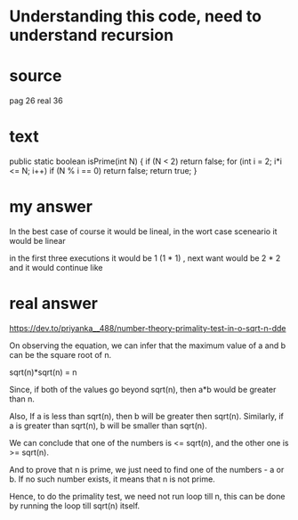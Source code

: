 # Understanding this code, need to understand recursion


# source

pag 26 real 36

# text


public static boolean isPrime(int N)
{
if (N < 2) return false;
for (int i = 2; i*i <= N; i++)
	if (N % i == 0) return false;
return true;
}

# my answer

In the best case of course it would be lineal, in the wort case sceneario it would be linear

in the first three executions it would be 1 (1 * 1) , next want would be 2 * 2 and it would continue like 


# real answer


https://dev.to/priyanka__488/number-theory-primality-test-in-o-sqrt-n-dde

On observing the equation, we can infer that the maximum value of a and b can be the square root of n.

sqrt(n)*sqrt(n) = n

Since, if both of the values go beyond sqrt(n), then a*b would be greater than n.

Also, If a is less than sqrt(n), then b will be greater then sqrt(n).
Similarly, if a is greater than sqrt(n), b will be smaller than sqrt(n).

We can conclude that one of the numbers is <= sqrt(n), and the other one is >= sqrt(n).

And to prove that n is prime, we just need to find one of the numbers - a or b.
If no such number exists, it means that n is not prime.

Hence, to do the primality test, we need not run loop till n, this can be done by running the loop till sqrt(n) itself.
